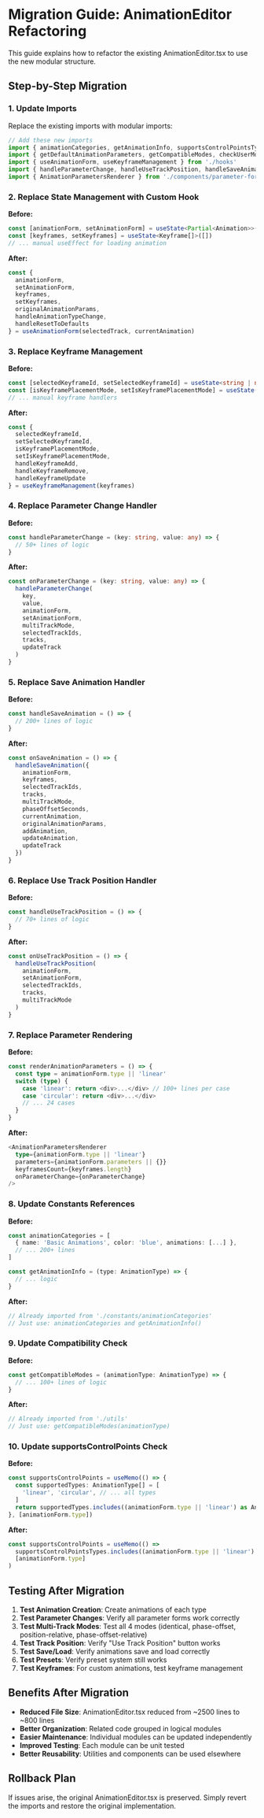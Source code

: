 # Migration Guide: AnimationEditor Refactoring

This guide explains how to refactor the existing AnimationEditor.tsx to use the new modular structure.

## Step-by-Step Migration

### 1. Update Imports

Replace the existing imports with modular imports:

```typescript
// Add these new imports
import { animationCategories, getAnimationInfo, supportsControlPointsTypes } from './constants/animationCategories'
import { getDefaultAnimationParameters, getCompatibleModes, checkUserModifiedParameters } from './utils'
import { useAnimationForm, useKeyframeManagement } from './hooks'
import { handleParameterChange, handleUseTrackPosition, handleSaveAnimation } from './handlers'
import { AnimationParametersRenderer } from './components/parameter-forms'
```

### 2. Replace State Management with Custom Hook

**Before:**
```typescript
const [animationForm, setAnimationForm] = useState<Partial<Animation>>({...})
const [keyframes, setKeyframes] = useState<Keyframe[]>([])
// ... manual useEffect for loading animation
```

**After:**
```typescript
const {
  animationForm,
  setAnimationForm,
  keyframes,
  setKeyframes,
  originalAnimationParams,
  handleAnimationTypeChange,
  handleResetToDefaults
} = useAnimationForm(selectedTrack, currentAnimation)
```

### 3. Replace Keyframe Management

**Before:**
```typescript
const [selectedKeyframeId, setSelectedKeyframeId] = useState<string | null>(null)
const [isKeyframePlacementMode, setIsKeyframePlacementMode] = useState(false)
// ... manual keyframe handlers
```

**After:**
```typescript
const {
  selectedKeyframeId,
  setSelectedKeyframeId,
  isKeyframePlacementMode,
  setIsKeyframePlacementMode,
  handleKeyframeAdd,
  handleKeyframeRemove,
  handleKeyframeUpdate
} = useKeyframeManagement(keyframes)
```

### 4. Replace Parameter Change Handler

**Before:**
```typescript
const handleParameterChange = (key: string, value: any) => {
  // 50+ lines of logic
}
```

**After:**
```typescript
const onParameterChange = (key: string, value: any) => {
  handleParameterChange(
    key,
    value,
    animationForm,
    setAnimationForm,
    multiTrackMode,
    selectedTrackIds,
    tracks,
    updateTrack
  )
}
```

### 5. Replace Save Animation Handler

**Before:**
```typescript
const handleSaveAnimation = () => {
  // 200+ lines of logic
}
```

**After:**
```typescript
const onSaveAnimation = () => {
  handleSaveAnimation({
    animationForm,
    keyframes,
    selectedTrackIds,
    tracks,
    multiTrackMode,
    phaseOffsetSeconds,
    currentAnimation,
    originalAnimationParams,
    addAnimation,
    updateAnimation,
    updateTrack
  })
}
```

### 6. Replace Use Track Position Handler

**Before:**
```typescript
const handleUseTrackPosition = () => {
  // 70+ lines of logic
}
```

**After:**
```typescript
const onUseTrackPosition = () => {
  handleUseTrackPosition(
    animationForm,
    setAnimationForm,
    selectedTrackIds,
    tracks,
    multiTrackMode
  )
}
```

### 7. Replace Parameter Rendering

**Before:**
```typescript
const renderAnimationParameters = () => {
  const type = animationForm.type || 'linear'
  switch (type) {
    case 'linear': return <div>...</div> // 100+ lines per case
    case 'circular': return <div>...</div>
    // ... 24 cases
  }
}
```

**After:**
```typescript
<AnimationParametersRenderer
  type={animationForm.type || 'linear'}
  parameters={animationForm.parameters || {}}
  keyframesCount={keyframes.length}
  onParameterChange={onParameterChange}
/>
```

### 8. Update Constants References

**Before:**
```typescript
const animationCategories = [
  { name: 'Basic Animations', color: 'blue', animations: [...] },
  // ... 200+ lines
]

const getAnimationInfo = (type: AnimationType) => {
  // ... logic
}
```

**After:**
```typescript
// Already imported from './constants/animationCategories'
// Just use: animationCategories and getAnimationInfo()
```

### 9. Update Compatibility Check

**Before:**
```typescript
const getCompatibleModes = (animationType: AnimationType) => {
  // ... 100+ lines of logic
}
```

**After:**
```typescript
// Already imported from './utils'
// Just use: getCompatibleModes(animationType)
```

### 10. Update supportsControlPoints Check

**Before:**
```typescript
const supportsControlPoints = useMemo(() => {
  const supportedTypes: AnimationType[] = [
    'linear', 'circular', // ... all types
  ]
  return supportedTypes.includes((animationForm.type || 'linear') as AnimationType)
}, [animationForm.type])
```

**After:**
```typescript
const supportsControlPoints = useMemo(() => 
  supportsControlPointsTypes.includes((animationForm.type || 'linear') as AnimationType),
  [animationForm.type]
)
```

## Testing After Migration

1. **Test Animation Creation**: Create animations of each type
2. **Test Parameter Changes**: Verify all parameter forms work correctly
3. **Test Multi-Track Modes**: Test all 4 modes (identical, phase-offset, position-relative, phase-offset-relative)
4. **Test Track Position**: Verify "Use Track Position" button works
5. **Test Save/Load**: Verify animations save and load correctly
6. **Test Presets**: Verify preset system still works
7. **Test Keyframes**: For custom animations, test keyframe management

## Benefits After Migration

- **Reduced File Size**: AnimationEditor.tsx reduced from ~2500 lines to ~800 lines
- **Better Organization**: Related code grouped in logical modules
- **Easier Maintenance**: Individual modules can be updated independently
- **Improved Testing**: Each module can be unit tested
- **Better Reusability**: Utilities and components can be used elsewhere

## Rollback Plan

If issues arise, the original AnimationEditor.tsx is preserved. Simply revert the imports and restore the original implementation.
